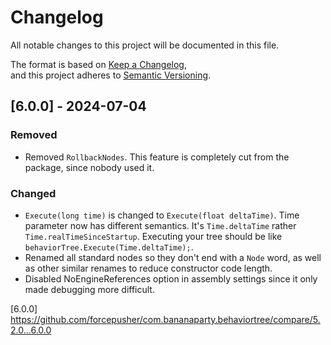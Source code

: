 # Changelog  
All notable changes to this project will be documented in this file.  
  
The format is based on [Keep a Changelog](https://keepachangelog.com/en/1.1.0/),  
and this project adheres to [Semantic Versioning](https://semver.org/spec/v2.0.0.html).  
  
## [6.0.0] - 2024-07-04  
### Removed  
- Removed `RollbackNodes`. This feature is completely cut from the package, since nobody used it.  
  
### Changed  
- `Execute(long time)` is changed to `Execute(float deltaTime)`. Time parameter now has different semantics. It's `Time.deltaTime` rather `Time.realTimeSinceStartup`. Executing your tree should be like `behaviorTree.Execute(Time.deltaTime);`.  
- Renamed all standard nodes so they don't end with a `Node` word, as well as other similar renames to reduce constructor code length.  
- Disabled NoEngineReferences option in assembly settings since it only made debugging more difficult.  
  
[6.0.0] https://github.com/forcepusher/com.bananaparty.behaviortree/compare/5.2.0...6.0.0  
